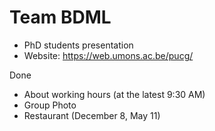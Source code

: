 # Team BDML




- PhD students presentation
- Website: https://web.umons.ac.be/pucg/


Done
- About working hours (at the latest 9:30 AM)
- Group Photo
- Restaurant (December 8, May 11)
